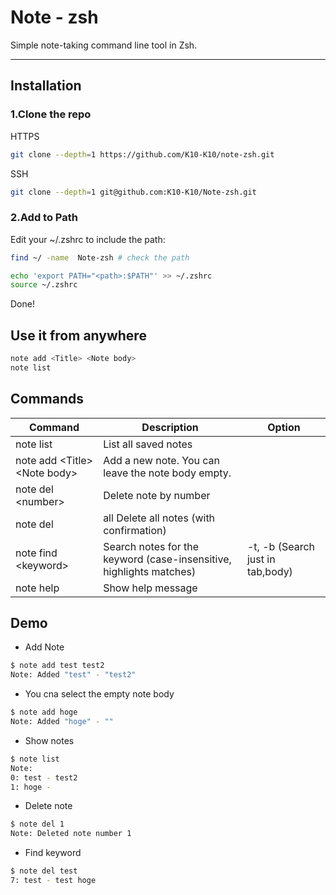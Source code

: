 # Note - zsh  
Simple note-taking command line tool in Zsh.


---

## Installation

### 1.Clone the repo
HTTPS
```sh
git clone --depth=1 https://github.com/K10-K10/note-zsh.git
```
SSH
```sh
git clone --depth=1 git@github.com:K10-K10/Note-zsh.git
```
### 2.Add to Path
Edit your ~/.zshrc to include the path:
```sh
find ~/ -name  Note-zsh # check the path

echo 'export PATH="<path>:$PATH"' >> ~/.zshrc 
source ~/.zshrc
```

Done! 

## Use it from anywhere
```sh
note add <Title> <Note body>
note list
```

## Commands
| Command                        | Description                                                         | Option                           |
| ------------------------------ | ------------------------------------------------------------------- | -------------------------------- |
| note list                      | List all saved notes                                                |                                  |
| note add \<Title> \<Note body> | Add a new note. You can leave the note body empty.                  |                                  |
| note del \<number>             | Delete note by number                                               |                                  |
| note del                       | all	Delete all notes (with confirmation)                            |                                  |
| note find \<keyword>           | Search notes for the keyword (case-insensitive, highlights matches) | -t, -b (Search just in tab,body) |
| note help                      | Show help message                                                   |                                  |

## Demo
- Add Note
```sh
$ note add test test2
Note: Added "test" - "test2"
```

- You cna select the empty note body
```sh
$ note add hoge
Note: Added "hoge" - ""
```

- Show notes
```sh
$ note list
Note:
0: test - test2
1: hoge - 
```

- Delete note
```sh
$ note del 1
Note: Deleted note number 1
```

- Find keyword
```sh
$ note del test
7: test - test hoge
```
